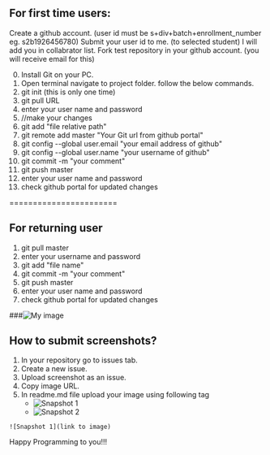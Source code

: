 For first time users:
---------------------
Create a github account. (user id must be s+div+batch+enrollment_number eg. s2b1926456780)
Submit your user id to me. (to selected student)
I will add you in collabrator list.
Fork test repository in your github account. (you will receive email for this)

0. Install Git on your PC.
1. Open terminal navigate to project folder.
	follow the below commands.
2. git init (this is only one time)
3. git pull URL 
4. enter your user name and password
5. //make your changes
6. git add "file relative path"
7. git remote add master "Your Git url from github portal"
8. git config --global user.email "your email address of github"
9. git config --global user.name "your username of github"
10. git commit -m "your comment"
11. git push master 
12. enter your user name and password
13. check github portal for updated changes


=======================

For returning user
------------------
1. git pull master
2. enter your username and password
3. git add "file name"
4. git commit -m "your comment"
5. git push master
6. enter your user name and password
7. check github portal for updated changes


###![My image](https://cloud.githubusercontent.com/assets/16831556/12673471/f7e0e154-c6a2-11e5-91d8-d5560d0274c2.pn)

How to submit screenshots?
--------------------------
1. In your repository go to issues tab. 
2. Create a new issue. 
3. Upload screenshot as an issue. 
4. Copy image URL. 
5. In readme.md file upload your image using following tag
	* ![Snapshot 1](https://cloud.githubusercontent.com/assets/16831556/12673471/f7e0e154-c6a2-11e5-91d8-d5560d0274c2.png)
	* ![Snapshot 2](https://cloud.githubusercontent.com/assets/16831556/12673951/128c6fb6-c6a6-11e5-8185-ddec350711a7.png)

`![Snapshot 1](link to image)`

Happy Programming to you!!!
